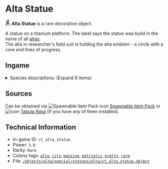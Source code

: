 # Alta Statue

<img src="https://raw.githubusercontent.com/Ceterai/Enternia/main/objects/alta/special/statues/alta/icon.png" alt="Alta Statue icon" loading="lazy" height="16px" width="auto" /> **Alta Statue** is a rare decorative object.

A statue on a titanium platform. The label says the statue was build in the name of all [altas](https://ceterai.github.io/MyEnternia/Wiki/Tags/Alta).  
The alta in researcher's field suit is holding the alta emblem - a circle with a core and lines of progress.

## Ingame

<details markdown="1"><summary>Species descriptions: (Expand 8 items)</summary>

- Alta: Looking at the monument to all of us and the progress we've made fills me with determination.
- Apex: An alta monument. Mady by altas. For altas. Interesting.
- Avian: A statue! I wonder who it's dedicated to...
- Floran: A cryssstal giant on a pedessstal. Floran ready for fight!
- Glitch: Bored. Just another humanoid statue.
- Human: Looks like a glass statue of a person holding something.
- Hylotl: A crystal statue of an alta, standing as if she just discovered their nation.
- Novakid: A pretty big statue for a pretty small person, huh.

</details>

## Sources

Can be obtained via <img src="https://raw.githubusercontent.com/Silverfeelin/Starbound-SpawnableItemPack/master/interface/sip/iconSmall.png" alt="Spawnable Item Pack icon" width="18" height="14"/> [Spawnable Item Pack](https://steamcommunity.com/sharedfiles/filedetails/?id=733665104) or <img src="https://steamuserimages-a.akamaihd.net/ugc/263843960696222713/3EC9A7C005541F7D577EBCB8C5736B4EFC9973D6/" alt="icon" width="8" height="12"/> [Tabula Rasa](https://community.playstarbound.com/resources/the-tabula-rasa.3222/) (if you have any of them installed).

## Technical Information

- In-game ID: `ct_alta_statue`
- Power: `3.0`
- Rarity: `Rare`
- Colony tags: [`alta`](https://ceterai.github.io/MyEnternia/Wiki/Tags/Alta), [`city`](https://ceterai.github.io/MyEnternia/Wiki/Tags/City), [`massive`](https://ceterai.github.io/MyEnternia/Wiki/Tags/Massive), [`patriotic`](https://ceterai.github.io/MyEnternia/Wiki/Tags/Patriotic), [`pretty`](https://ceterai.github.io/MyEnternia/Wiki/Tags/Pretty), [`rare`](https://ceterai.github.io/MyEnternia/Wiki/Tags/Rare)
- File: [`/objects/alta/special/statues/alta/ct_alta_statue.object`](https://github.com/Ceterai/Enternia/blob/main/objects/alta/special/statues/alta/ct_alta_statue.object)

